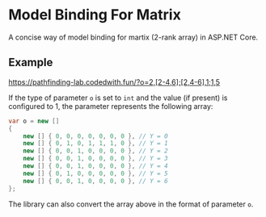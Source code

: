 # Model Binding For Matrix

A concise way of model binding for martix (2-rank array) in ASP.NET Core.

## Example

https://pathfinding-lab.codedwith.fun/?o=2,[2-4,6];[2,4-6],1;1,5

If the type of parameter `o` is set to `int` and the value (if present) is configured to 1, the parameter represents the following array:

```csharp
var o = new [] 
{
    new [] { 0, 0, 0, 0, 0, 0, 0 }, // Y = 0
    new [] { 0, 1, 0, 1, 1, 1, 0 }, // Y = 1
    new [] { 0, 0, 1, 0, 0, 0, 0 }, // Y = 2
    new [] { 0, 0, 1, 0, 0, 0, 0 }, // Y = 3
    new [] { 0, 0, 1, 0, 0, 0, 0 }, // Y = 4
    new [] { 0, 1, 0, 0, 0, 0, 0 }, // Y = 5
    new [] { 0, 0, 1, 0, 0, 0, 0 }, // Y = 6
};
```

The library can also convert the array above in the format of parameter `o`.

